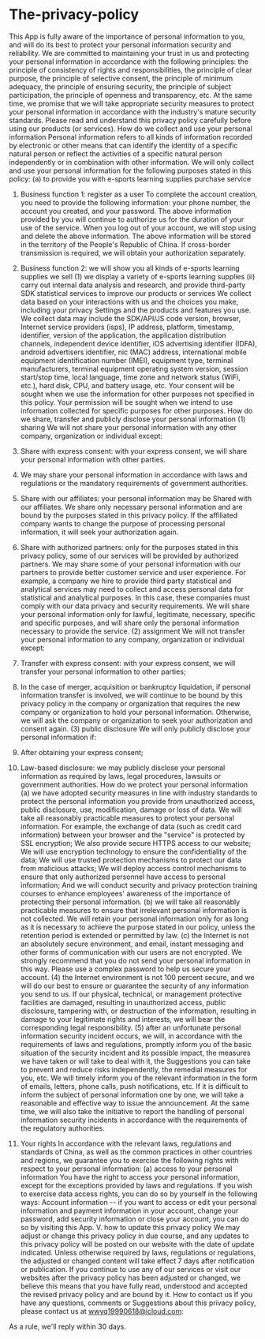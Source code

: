 # The-privacy-policy
This App is fully aware of the importance of personal information to you, and will do its best to protect your personal information security and reliability. We are committed to maintaining your trust in us and protecting your personal information in accordance with the following principles: the principle of consistency of rights and responsibilities, the principle of clear purpose, the principle of selective consent, the principle of minimum adequacy, the principle of ensuring security, the principle of subject participation, the principle of openness and transparency, etc. At the same time, we promise that we will take appropriate security measures to protect your personal information in accordance with the industry's mature security standards. Please read and understand this privacy policy carefully before using our products (or services).
How do we collect and use your personal information
Personal information refers to all kinds of information recorded by electronic or other means that can identify the identity of a specific natural person or reflect the activities of a specific natural person independently or in combination with other information. We will only collect and use your personal information for the following purposes stated in this policy:
(a) to provide you with e-sports learning supplies purchase service
1. Business function 1: register as a user
To complete the account creation, you need to provide the following information: your phone number, the account you created, and your password.
The above information provided by you will continue to authorize us for the duration of your use of the service. When you log out of your account, we will stop using and delete the above information.
The above information will be stored in the territory of the People's Republic of China. If cross-border transmission is required, we will obtain your authorization separately.
2. Business function 2: we will show you all kinds of e-sports learning supplies we sell
(1) we display a variety of e-sports learning supplies
(ii) carry out internal data analysis and research, and provide third-party SDK statistical services to improve our products or services
We collect data based on your interactions with us and the choices you make, including your privacy Settings and the products and features you use. We collect data may include the SDK/API/JS code version, browser, Internet service providers (isps), IP address, platform, timestamp, identifier, version of the application, the application distribution channels, independent device identifier, iOS advertising identifier (IDFA), android advertisers identifier, nic (MAC) address, international mobile equipment identification number (IMEI), equipment type, terminal manufacturers, terminal equipment operating system version, session start/stop time, local language, time zone and network status (WiFi, etc.), hard disk, CPU, and battery usage, etc.
Your consent will be sought when we use the information for other purposes not specified in this policy.
Your permission will be sought when we intend to use information collected for specific purposes for other purposes.
How do we share, transfer and publicly disclose your personal information
(1) sharing
We will not share your personal information with any other company, organization or individual except:
1. Share with express consent: with your express consent, we will share your personal information with other parties.
2. We may share your personal information in accordance with laws and regulations or the mandatory requirements of government authorities.
3. Share with our affiliates: your personal information may be Shared with our affiliates. We share only necessary personal information and are bound by the purposes stated in this privacy policy. If the affiliated company wants to change the purpose of processing personal information, it will seek your authorization again.

4. Share with authorized partners: only for the purposes stated in this privacy policy, some of our services will be provided by authorized partners. We may share some of your personal information with our partners to provide better customer service and user experience. For example, a company we hire to provide third party statistical and analytical services may need to collect and access personal data for statistical and analytical purposes. In this case, these companies must comply with our data privacy and security requirements. We will share your personal information only for lawful, legitimate, necessary, specific and specific purposes, and will share only the personal information necessary to provide the service.
(2) assignment
We will not transfer your personal information to any company, organization or individual except:
1. Transfer with express consent: with your express consent, we will transfer your personal information to other parties;
2. In the case of merger, acquisition or bankruptcy liquidation, if personal information transfer is involved, we will continue to be bound by this privacy policy in the company or organization that requires the new company or organization to hold your personal information. Otherwise, we will ask the company or organization to seek your authorization and consent again.
(3) public disclosure
We will only publicly disclose your personal information if:
1. After obtaining your express consent;
2. Law-based disclosure: we may publicly disclose your personal information as required by laws, legal procedures, lawsuits or government authorities.
How do we protect your personal information
(a) we have adopted security measures in line with industry standards to protect the personal information you provide from unauthorized access, public disclosure, use, modification, damage or loss of data. We will take all reasonably practicable measures to protect your personal information. For example, the exchange of data (such as credit card information) between your browser and the "service" is protected by SSL encryption; We also provide secure HTTPS access to our website; We will use encryption technology to ensure the confidentiality of the data; We will use trusted protection mechanisms to protect our data from malicious attacks; We will deploy access control mechanisms to ensure that only authorized personnel have access to personal information; And we will conduct security and privacy protection training courses to enhance employees' awareness of the importance of protecting their personal information.
(b) we will take all reasonably practicable measures to ensure that irrelevant personal information is not collected. We will retain your personal information only for as long as it is necessary to achieve the purpose stated in our policy, unless the retention period is extended or permitted by law.
(c) the Internet is not an absolutely secure environment, and email, instant messaging and other forms of communication with our users are not encrypted. We strongly recommend that you do not send your personal information in this way. Please use a complex password to help us secure your account.
(4) the Internet environment is not 100 percent secure, and we will do our best to ensure or guarantee the security of any information you send to us. If our physical, technical, or management protective facilities are damaged, resulting in unauthorized access, public disclosure, tampering with, or destruction of the information, resulting in damage to your legitimate rights and interests, we will bear the corresponding legal responsibility.
(5) after an unfortunate personal information security incident occurs, we will, in accordance with the requirements of laws and regulations, promptly inform you of the basic situation of the security incident and its possible impact, the measures we have taken or will take to deal with it, the Suggestions you can take to prevent and reduce risks independently, the remedial measures for you, etc. We will timely inform you of the relevant information in the form of emails, letters, phone calls, push notifications, etc. If it is difficult to inform the subject of personal information one by one, we will take a reasonable and effective way to issue the announcement.
At the same time, we will also take the initiative to report the handling of personal information security incidents in accordance with the requirements of the regulatory authorities.
4. Your rights
In accordance with the relevant laws, regulations and standards of China, as well as the common practices in other countries and regions, we guarantee you to exercise the following rights with respect to your personal information:
(a) access to your personal information
You have the right to access your personal information, except for the exceptions provided by laws and regulations. If you wish to exercise data access rights, you can do so by yourself in the following ways:
Account information -- if you want to access or edit your personal information and payment information in your account, change your password, add security information or close your account, you can do so by visiting this App.
V. how to update this privacy policy
We may adjust or change this privacy policy in due course, and any updates to this privacy policy will be posted on our website with the date of update indicated. Unless otherwise required by laws, regulations or regulations, the adjusted or changed content will take effect 7 days after notification or publication. If you continue to use any of our services or visit our websites after the privacy policy has been adjusted or changed, we believe this means that you have fully read, understood and accepted the revised privacy policy and are bound by it.
How to contact us
If you have any questions, comments or Suggestions about this privacy policy, please contact us at wwyq19990618@icloud.com:

As a rule, we'll reply within 30 days.

